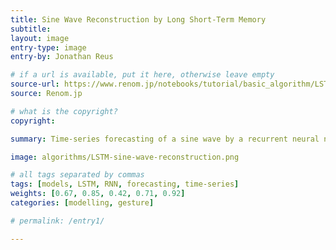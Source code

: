 ```yaml
---
title: Sine Wave Reconstruction by Long Short-Term Memory
subtitle:
layout: image
entry-type: image
entry-by: Jonathan Reus

# if a url is available, put it here, otherwise leave empty
source-url: https://www.renom.jp/notebooks/tutorial/basic_algorithm/LSTM/notebook.html
source: Renom.jp

# what is the copyright?
copyright:

summary: Time-series forecasting of a sine wave by a recurrent neural network (RNN) containing long short-term memory (LSTM) nodes. The left half blue curve represents data used to train LSTM. The curves on the right side corresponding to each epoch represent prediction curves.

image: algorithms/LSTM-sine-wave-reconstruction.png

# all tags separated by commas
tags: [models, LSTM, RNN, forecasting, time-series]
weights: [0.67, 0.85, 0.42, 0.71, 0.92]
categories: [modelling, gesture]

# permalink: /entry1/

---
```

